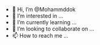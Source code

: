 - 👋 Hi, I’m @Mohammddok
- 👀 I’m interested in ...
- 🌱 I’m currently learning ...
- 💞️ I’m looking to collaborate on ...
- 📫 How to reach me ...

<!---
Mohammddok/Mohammddok is a ✨ special ✨ repository because its `README.md` (this file) appears on your GitHub profile.
You can click the Preview link to take a look at your changes.
--->
